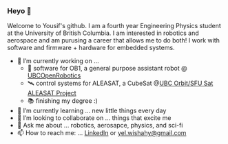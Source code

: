### Heyo :rocket:

Welcome to Yousif's github. I am a fourth year Engineering Physics student at the University of British Columbia. I am interested in robotics and aerospace and am purusing a career that allows me to do both! I work with software and firmware + hardware for embedded systems.

- 🔭 I’m currently working on ...
  - 🤖 software for OB1, a general purpose assistant robot @ [UBCOpenRobotics](https://openrobotics.ca/)
  - 🛰️ control systems for ALEASAT, a CubeSat @[UBC Orbit/SFU Sat ALEASAT Project](https://www.ubcorbit.com/projects)
  - 📚 finishing my degree :) 
- 🌱 I’m currently learning ... new little things every day
- 🤝 I’m looking to collaborate on ... things that excite me
- 💬 Ask me about ... robotics, aerosapce, physics, and sci-fi
- 📫 How to reach me: ... [LinkedIn](https://www.linkedin.com/in/yousif-elwishahy/) or yel.wishahy@gmail.com
